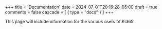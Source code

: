 +++
title = 'Documentation'
date = 2024-07-01T20:16:28-06:00
draft = true
comments = false
cascade = [ { type = "docs" } ]
+++

This page will include information for the various users of Ki365

